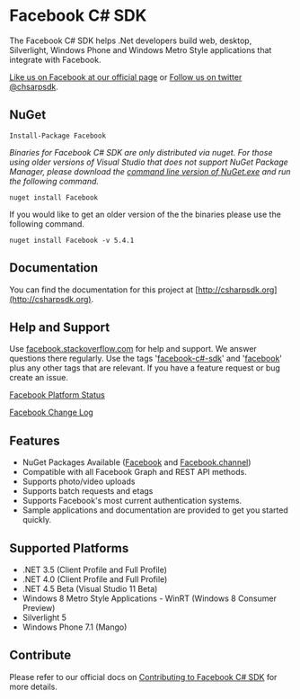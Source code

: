 # Facebook C# SDK
The Facebook C# SDK helps .Net developers build web, desktop, Silverlight, Windows Phone and Windows Metro Style applications that integrate with Facebook.

[Like us on Facebook at our official page](http://facebook.com/csharpsdk) or [Follow us on twitter @chsarpsdk](http://twitter.com/csharpsdk).

## NuGet

    Install-Package Facebook

*Binaries for Facebook C# SDK are only distributed via nuget. For those using older versions of Visual Studio that
does not support NuGet Package Manager, please download the [command line version of NuGet.exe](http://nuget.codeplex.com/releases/view/58939) and run the following
command.*

    nuget install Facebook
    
If you would like to get an older version of the the binaries please use the following command.

    nuget install Facebook -v 5.4.1
    
## Documentation
You can find the documentation for this project at [http://csharpsdk.org](http://csharpsdk.org).

## Help and Support
Use [facebook.stackoverflow.com](http://facebook.stackoverflow.com) for help and support. We answer questions there regularly. Use the tags '[facebook-c#-sdk](http://stackoverflow.com/questions/tagged/facebook-c%23-sdk)' and '[facebook](http://stackoverflow.com/questions/tagged/facebook)' plus any other tags that are relevant. If you have a feature request or bug create an issue.

[Facebook Platform Status](https://developers.facebook.com/live_status)

[Facebook Change Log](https://developers.facebook.com/docs/changelog/)

## Features
* NuGet Packages Available ([Facebook](http://nuget.org/packages/Facebook) and [Facebook.channel](http://nuget.org/packages/Facebook.channel))
* Compatible with all Facebook Graph and REST API methods.
* Supports photo/video uploads
* Supports batch requests and etags
* Supports Facebook's most current authentication systems.
* Sample applications and documentation are provided to get you started quickly.

## Supported Platforms
* .NET 3.5 (Client Profile and Full Profile)
* .NET 4.0 (Client Profile and Full Profile)
* .NET 4.5 Beta (Visual Studio 11 Beta)
* Windows 8 Metro Style Applications - WinRT (Windows 8 Consumer Preview)
* Silverlight 5
* Windows Phone 7.1 (Mango)
 
## Contribute

Please refer to our official docs on [Contributing to Facebook C# SDK](http://csharpsdk.org/docs/contribute) for more details.
